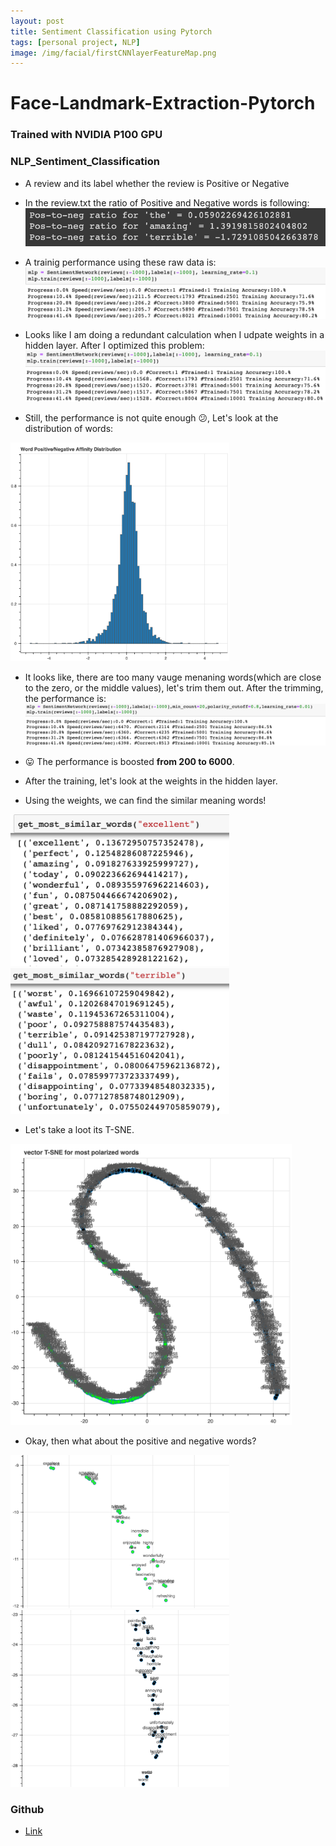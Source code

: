 ```yaml
---
layout: post
title: Sentiment Classification using Pytorch
tags: [personal project, NLP]
image: /img/facial/firstCNNlayerFeatureMap.png
---
```


# Face-Landmark-Extraction-Pytorch
### Trained with NVIDIA P100 GPU

### NLP_Sentiment_Classification

* A review and its label whether the review is Positive or Negative


* In the review.txt the ratio of Positive and Negative words is following:
![Positive Negative Ratio](/img/sentiment/pos_neg_ratio.png)

* A trainig performance using these raw data is:
![Before Reduce Noise](/img/sentiment/b4_reduce.png)

* Looks like I am doing a redundant calculation when I udpate weights in a hidden layer. After I optimized this problem:
![First Noise Reduction](/img/sentiment/first_reduction.png)

* Still, the performance is not quite enough :confused:, Let's look at the distribution of words:
<img src="/img/sentiment/bokeh_plot_pos_neg_dist.png" width="350"/> 

* It looks like, there are too many vauge menaning words(which are close to the zero, or the middle values), let's trim them out.
After the trimming, the performance is:
![Last Noise Reduction](/img/sentiment/final_reduction.png)

* :stuck_out_tongue: The performance is boosted **from 200 to 6000**.

* After the training, let's look at the weights in the hidden layer. 
* Using the weights, we can find the similar meaning words!


<img src="/img/sentiment/similar_excellent.png" width="350"/> <img src="/img/sentiment/similar_terrible.png" width="350"/> 


* Let's take a loot its T-SNE.

<img src="/img/sentiment/T-SNE_most_polarized.png" width="450"/> 



* Okay, then what about the positive and negative words?


<img src="/img/sentiment/T-SNE_pos.png" width="350"/> <img src="/img/sentiment/T-SNE_neg.png" width="350"/> 

### Github
- [Link](https://github.com/JaeLee18/NLP_Sentiment_Classification)
